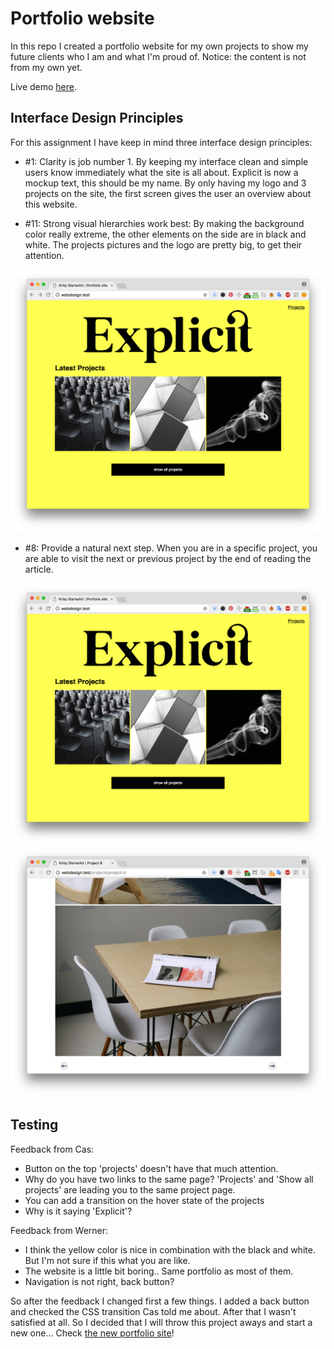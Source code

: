 # Portfolio website

In this repo I created a portfolio website for my own projects to show my future clients who I am and what I'm proud of. Notice: the content is not from my own yet.

Live demo [here](http://suuscharlotte.nl/MAPPEN/webdesign).

## Interface Design Principles
For this assignment I have keep in mind three interface design principles:

* #1: Clarity is job number 1. By keeping my interface clean and simple users know immediately what the site is all about. Explicit is now a mockup text, this should be my name. By only having my logo and 3 projects on the site, the first screen gives the user an overview about this website.

* #11: Strong visual hierarchies work best:
By making the background color really extreme, the other elements on the side are in black and white. The projects pictures and the logo are pretty big, to get their attention.

![alt text](../screenshots/1.png "Logo Title Text 1")

* #8: Provide a natural next step.
When you are in a specific project, you are able to visit the next or previous project by the end of reading the article.

![alt text](../screenshots/1.png "Logo Title Text 1")
![alt text](../screenshots/nextstep.png "Logo Title Text 1")

## Testing
Feedback from Cas:
* Button on the top 'projects' doesn't have that much attention.
* Why do you have two links to the same page? 'Projects' and 'Show all projects' are leading you to the same project page.
* You can add a transition on the hover state of the projects
* Why is it saying 'Explicit'?

Feedback from Werner:
* I think the yellow color is nice in combination with the black and white. But I'm not sure if this what you are like.
* The website is a little bit boring.. Same portfolio as most of them.
* Navigation is not right, back button?

So after the feedback I changed first a few things. I added a back button and checked the CSS transition Cas told me about. After that I wasn't satisfied at all. So I decided that I will throw this project aways and start a new one... Check [the new portfolio site](https://github.com/s44s/web-design/tree/master/portfolio-week2)!
